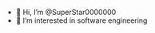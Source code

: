 - 👋 Hi, I’m @SuperStar0000000
- 👀 I’m interested in software engineering

<!---
SuperStar0000000/SuperStar0000000 is a ✨ special ✨ repository because its `README.md` (this file) appears on your GitHub profile.
You can click the Preview link to take a look at your changes.
--->
